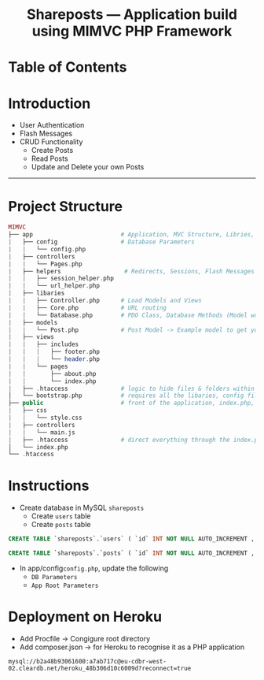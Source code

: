 <h1 align="center">Shareposts — Application build using MIMVC PHP Framework</h1>

# Table of Contents

# Introduction

- User Authentication
- Flash Messages
- CRUD Functionality
  - Create Posts
  - Read Posts
  - Update and Delete your own Posts

---

# Project Structure

```php
MIMVC
├── app                         # Application, MVC Structure, Libries, Config file
|   ├── config                  # Database Parameters
|   |   └── config.php
|   ├── controllers
|   |   └── Pages.php
|   ├── helpers                  # Redirects, Sessions, Flash Messages
|   |   ├── session_helper.php
|   |   └── url_helper.php
|   ├── libaries
|   |   ├── Controller.php      # Load Models and Views
|   |   ├── Core.php            # URL routing
|   |   └── Database.php        # PDO Class, Database Methods (Model works with this file)
|   ├── models
|   |   └── Post.php            # Post Model -> Example model to get you started with interacting with the Database
|   ├── views
|   |   ├── includes
|   |   |   ├── footer.php
|   |   |   └── header.php
|   |   └── pages
|   |       ├── about.php
|   |       └── index.php
|   ├── .htaccess               # logic to hide files & folders within this directory
│   └── bootstrap.php           # requires all the libaries, config file, helpers etc.
├── public                      # front of the application, index.php, htaccess file rules (routing), static assets (JS,CSS etc)
|   ├── css
|   |   └── style.css
|   ├── controllers
|   |   └── main.js
|   ├── .htaccess               # direct everything through the index.php
│   └── index.php
└── .htaccess

```

# Instructions

- Create database in MySQL `shareposts`
  - Create `users` table
  - Create `posts` table

```sql
CREATE TABLE `shareposts`.`users` ( `id` INT NOT NULL AUTO_INCREMENT , `name` VARCHAR(255) NOT NULL , `password` VARCHAR(255) NOT NULL , `email` VARCHAR(255) NOT NULL , `created_at` DATETIME NOT NULL DEFAULT CURRENT_TIMESTAMP , PRIMARY KEY (`id`)) ENGINE = InnoDB;

CREATE TABLE `shareposts`.`posts` ( `id` INT NOT NULL AUTO_INCREMENT , `user_id` INT NOT NULL , `title` VARCHAR(255) NOT NULL , `body` VARCHAR(255) NOT NULL , `created_at` DATETIME NOT NULL DEFAULT CURRENT_TIMESTAMP , PRIMARY KEY (`id`)) ENGINE = InnoDB;
```

- In app/config`config.php`, update the following
  - `DB Parameters`
  - `App Root Parameters`

# Deployment on Heroku

- Add Procfile -> Congigure root directory
- Add composer.json -> for Heroku to recognise it as a PHP application

```
mysql://b2a48b93061600:a7ab717c@eu-cdbr-west-02.cleardb.net/heroku_48b306d10c6009d?reconnect=true

```